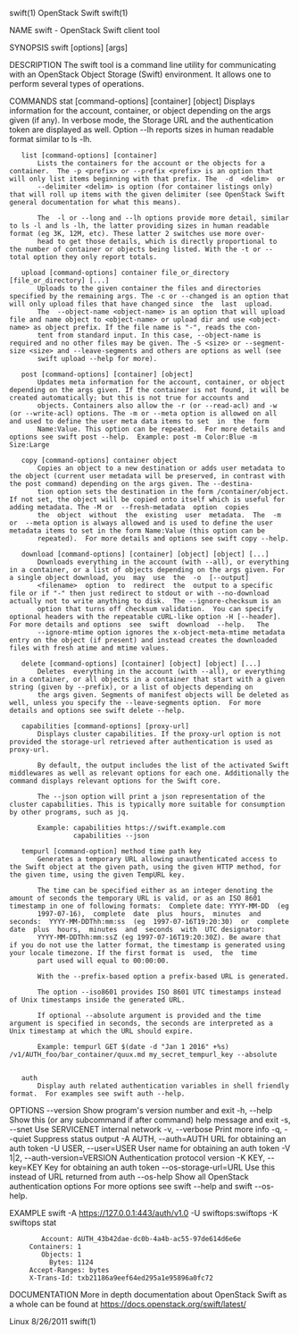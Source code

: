 swift(1)                                                                                       OpenStack Swift                                                                                       swift(1)



NAME
       swift - OpenStack Swift client tool


SYNOPSIS
       swift [options] <command> [args]


DESCRIPTION
       The swift tool is a command line utility for communicating with an OpenStack Object Storage (Swift) environment. It allows one to perform several types of operations.


COMMANDS
       stat [command-options] [container] [object]
           Displays information for the account, container, or object depending on the args given (if any).  In verbose mode, the Storage URL and the authentication token are displayed as well. Option --lh
           reports sizes in human readable format similar to ls -lh.

       list [command-options] [container]
           Lists the containers for the account or the objects for a container.  The -p <prefix> or --prefix <prefix> is an option that will only list items beginning with that prefix. The  -d  <delim>  or
           --delimiter <delim> is option (for container listings only) that will roll up items with the given delimiter (see OpenStack Swift general documentation for what this means).

           The  -l or --long and --lh options provide more detail, similar to ls -l and ls -lh, the latter providing sizes in human readable format (eg 3K, 12M, etc). These latter 2 switches use more over‐
           head to get those details, which is directly proportional to the number of container or objects being listed. With the -t or --total option they only report totals.

       upload [command-options] container file_or_directory [file_or_directory] [...]
           Uploads to the given container the files and directories specified by the remaining args. The -c or --changed is an option that will only upload files that have changed since  the  last  upload.
           The  --object-name <object-name> is an option that will upload file and name object to <object-name> or upload dir and use <object-name> as object prefix. If the file name is "-", reads the con‐
           tent from standard input. In this case, --object-name is required and no other files may be given. The -S <size> or --segment-size <size> and --leave-segments and others are options as well (see
           swift upload --help for more).

       post [command-options] [container] [object]
           Updates meta information for the account, container, or object depending on the args given. If the container is not found, it will be created automatically; but this is not true for accounts and
           objects. Containers also allow the -r (or --read-acl) and -w (or --write-acl) options. The -m or --meta option is allowed on all and used to define the user meta data items to set  in  the  form
           Name:Value. This option can be repeated.  For more details and options see swift post --help.  Example: post -m Color:Blue -m Size:Large

       copy [command-options] container object
           Copies an object to a new destination or adds user metadata to the object (current user metadata will be preserved, in contrast with the post command) depending on the args given. The --destina‐
           tion option sets the destination in the form /container/object. If not set, the object will be copied onto itself which is useful for adding metadata. The -M or  --fresh-metadata  option  copies
           the  object  without  the  existing  user  metadata.  The  -m  or  --meta option is always allowed and is used to define the user metadata items to set in the form Name:Value (this option can be
           repeated).  For more details and options see swift copy --help.

       download [command-options] [container] [object] [object] [...]
           Downloads everything in the account (with --all), or everything in a container, or a list of objects depending on the args given. For a single object download, you  may  use  the  -o  [--output]
           <filename>  option  to  redirect  the  output to a specific file or if "-" then just redirect to stdout or with --no-download actually not to write anything to disk.  The --ignore-checksum is an
           option that turns off checksum validation.  You can specify optional headers with the repeatable cURL-like option -H [--header]. For more details and options  see  swift  download  --help.   The
           --ignore-mtime option ignores the x-object-meta-mtime metadata entry on the object (if present) and instead creates the downloaded files with fresh atime and mtime values.

       delete [command-options] [container] [object] [object] [...]
           Deletes  everything in the account (with --all), or everything in a container, or all objects in a container that start with a given string (given by --prefix), or a list of objects depending on
           the args given. Segments of manifest objects will be deleted as well, unless you specify the --leave-segments option.  For more details and options see swift delete --help.

       capabilities [command-options] [proxy-url]
           Displays cluster capabilities. If the proxy-url option is not provided the storage-url retrieved after authentication is used as proxy-url.

           By default, the output includes the list of the activated Swift middlewares as well as relevant options for each one. Additionally the command displays relevant options for the Swift core.

           The --json option will print a json representation of the cluster capabilities. This is typically more suitable for consumption by other programs, such as jq.

           Example: capabilities https://swift.example.com
                    capabilities --json

       tempurl [command-option] method time path key
           Generates a temporary URL allowing unauthenticated access to the Swift object at the given path, using the given HTTP method, for the given time, using the given TempURL key.

           The time can be specified either as an integer denoting the amount of seconds the temporary URL is valid, or as an ISO 8601 timestamp in one of following formats:  Complete date: YYYY-MM-DD  (eg
           1997-07-16),  complete  date  plus  hours,  minutes  and  seconds:  YYYY-MM-DDThh:mm:ss  (eg  1997-07-16T19:20:30)  or  complete  date  plus  hours,  minutes  and  seconds  with  UTC designator:
           YYYY-MM-DDThh:mm:ssZ (eg 1997-07-16T19:20:30Z). Be aware that if you do not use the latter format, the timestamp is generated using your locale timezone. If the first format is  used,  the  time
           part used will equal to 00:00:00.

           With the --prefix-based option a prefix-based URL is generated.

           The option --iso8601 provides ISO 8601 UTC timestamps instead of Unix timestamps inside the generated URL.

           If optional --absolute argument is provided and the time argument is specified in seconds, the seconds are interpreted as a Unix timestamp at which the URL should expire.

           Example: tempurl GET $(date -d "Jan 1 2016" +%s) /v1/AUTH_foo/bar_container/quux.md my_secret_tempurl_key --absolute


       auth
           Display auth related authentication variables in shell friendly format.  For examples see swift auth --help.


OPTIONS
       --version              Show program's version number and exit
       -h, --help             Show this (or any subcommand if after command) help message and exit
       -s, --snet             Use SERVICENET internal network
       -v, --verbose          Print more info
       -q, --quiet            Suppress status output
       -A AUTH, --auth=AUTH   URL for obtaining an auth token
       -U USER, --user=USER   User name for obtaining an auth token
       -V 1|2, --auth-version=VERSION  Authentication protocol version
       -K KEY, --key=KEY      Key for obtaining an auth token
       --os-storage-url=URL   Use this instead of URL returned from auth
       --os-help              Show all OpenStack authentication options
           For more options see swift --help and swift --os-help.



EXAMPLE
       swift -A https://127.0.0.1:443/auth/v1.0 -U swiftops:swiftops -K swiftops stat

            Account: AUTH_43b42dae-dc0b-4a4b-ac55-97de614d6e6e
         Containers: 1
            Objects: 1
              Bytes: 1124
         Accept-Ranges: bytes
         X-Trans-Id: txb21186a9eef64ed295a1e95896a0fc72



DOCUMENTATION
       More in depth documentation about OpenStack Swift as a whole can be found at https://docs.openstack.org/swift/latest/



Linux                                                                                             8/26/2011                                                                                          swift(1)
